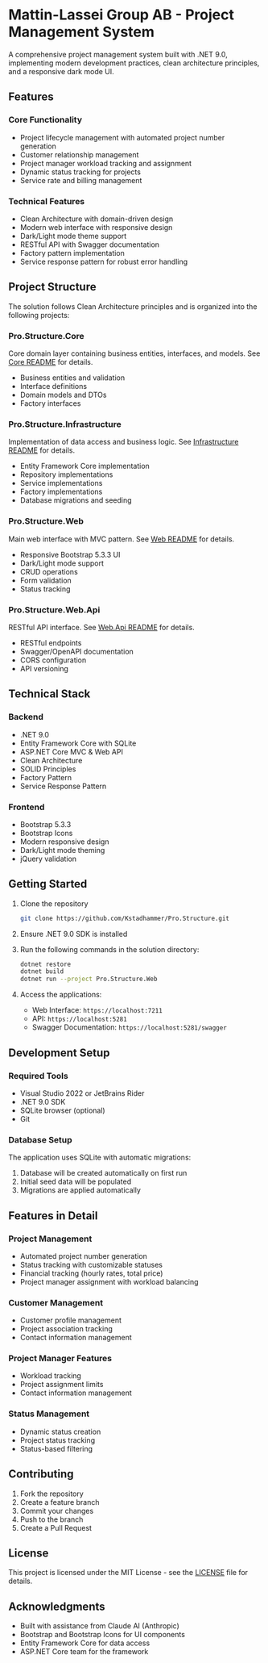 # Mattin-Lassei Group AB - Project Management System

A comprehensive project management system built with .NET 9.0, implementing modern development practices, clean architecture principles, and a responsive dark mode UI.

## Features

### Core Functionality
- Project lifecycle management with automated project number generation
- Customer relationship management
- Project manager workload tracking and assignment
- Dynamic status tracking for projects
- Service rate and billing management

### Technical Features
- Clean Architecture with domain-driven design
- Modern web interface with responsive design
- Dark/Light mode theme support
- RESTful API with Swagger documentation
- Factory pattern implementation
- Service response pattern for robust error handling

## Project Structure

The solution follows Clean Architecture principles and is organized into the following projects:

### Pro.Structure.Core
Core domain layer containing business entities, interfaces, and models. See [Core README](Pro.Structure.Core/README.md) for details.
- Business entities and validation
- Interface definitions
- Domain models and DTOs
- Factory interfaces

### Pro.Structure.Infrastructure
Implementation of data access and business logic. See [Infrastructure README](Pro.Structure.Infrastructure/README.md) for details.
- Entity Framework Core implementation
- Repository implementations
- Service implementations
- Factory implementations
- Database migrations and seeding

### Pro.Structure.Web
Main web interface with MVC pattern. See [Web README](Pro.Structure.Web/README.md) for details.
- Responsive Bootstrap 5.3.3 UI
- Dark/Light mode support
- CRUD operations
- Form validation
- Status tracking

### Pro.Structure.Web.Api
RESTful API interface. See [Web.Api README](Pro.Structure.Web.Api/README.md) for details.
- RESTful endpoints
- Swagger/OpenAPI documentation
- CORS configuration
- API versioning

## Technical Stack

### Backend
- .NET 9.0
- Entity Framework Core with SQLite
- ASP.NET Core MVC & Web API
- Clean Architecture
- SOLID Principles
- Factory Pattern
- Service Response Pattern

### Frontend
- Bootstrap 5.3.3
- Bootstrap Icons
- Modern responsive design
- Dark/Light mode theming
- jQuery validation

## Getting Started

1. Clone the repository
   ```bash
   git clone https://github.com/Kstadhammer/Pro.Structure.git
   ```

2. Ensure .NET 9.0 SDK is installed

3. Run the following commands in the solution directory:
   ```bash
   dotnet restore
   dotnet build
   dotnet run --project Pro.Structure.Web
   ```

4. Access the applications:
   - Web Interface: `https://localhost:7211`
   - API: `https://localhost:5281`
   - Swagger Documentation: `https://localhost:5281/swagger`

## Development Setup

### Required Tools
- Visual Studio 2022 or JetBrains Rider
- .NET 9.0 SDK
- SQLite browser (optional)
- Git

### Database Setup
The application uses SQLite with automatic migrations:
1. Database will be created automatically on first run
2. Initial seed data will be populated
3. Migrations are applied automatically

## Features in Detail

### Project Management
- Automated project number generation
- Status tracking with customizable statuses
- Financial tracking (hourly rates, total price)
- Project manager assignment with workload balancing

### Customer Management
- Customer profile management
- Project association tracking
- Contact information management

### Project Manager Features
- Workload tracking
- Project assignment limits
- Contact information management

### Status Management
- Dynamic status creation
- Project status tracking
- Status-based filtering

## Contributing

1. Fork the repository
2. Create a feature branch
3. Commit your changes
4. Push to the branch
5. Create a Pull Request

## License

This project is licensed under the MIT License - see the [LICENSE](LICENSE) file for details.

## Acknowledgments

- Built with assistance from Claude AI (Anthropic)
- Bootstrap and Bootstrap Icons for UI components
- Entity Framework Core for data access
- ASP.NET Core team for the framework 